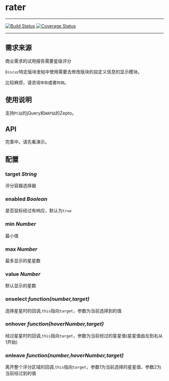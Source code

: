 # rater

---

 [![Build Status](https://secure.travis-ci.org/airyland/rater.png)](https://travis-ci.org/airyland/rater)
 [![Coverage Status](https://coveralls.io/repos/airyland/rater/badge.png?branch=master)](https://coveralls.io/r/airyland/rater)


---

## 需求来源
商业需求的试用报告需要星级评分

`Discuz`特定版块发帖中使用需要去修改版块的自定义信息的显示模块。

比较麻烦，请咨询`李政`或者`阿钢`。

## 使用说明

支持`PC站`的jQuery和`WAP站`的Zepto。

## API

完善中。请先看演示。

## 配置

### target <em>String</em>
评分容器选择器

### enabled <em>Boolean</em>
是否鼠标经过有响应，默认为`true`


### min <em>Number</em>
最小值

### max <em>Number</em>
最多显示的星星数

### value <em>Number</em>
默认显示的星数

### onselect <em>function(number,target)</em>
选择星星时的回调,`this`指向`target`，参数为当前选择到的值

### onhover <em>function(hoverNumber,target)</em>
经过星星时的回调,`this`指向`target`，参数为当前经过的星星值(星星值由左到右从1开始)

### onleave <em>function(number,hoverNumber,target)</em>
离开整个评分区域的回调,`this`指向`target`，参数1为当前选择的星星值，参数2为当前经过到的值
